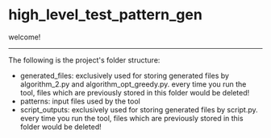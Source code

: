 # high_level_test_pattern_gen
welcome! 

---------
The following is the project's folder structure:

* generated_files: exclusively used for storing generated files by algorithm_2.py and algorithm_opt_greedy.py. every time you run the tool, files which are previously stored in this folder would be deleted!
* patterns: input files used by the tool
* script_outputs: exclusively used for storing generated files by script.py. every time you run the tool, files which are previously stored in this folder would be deleted!
     
